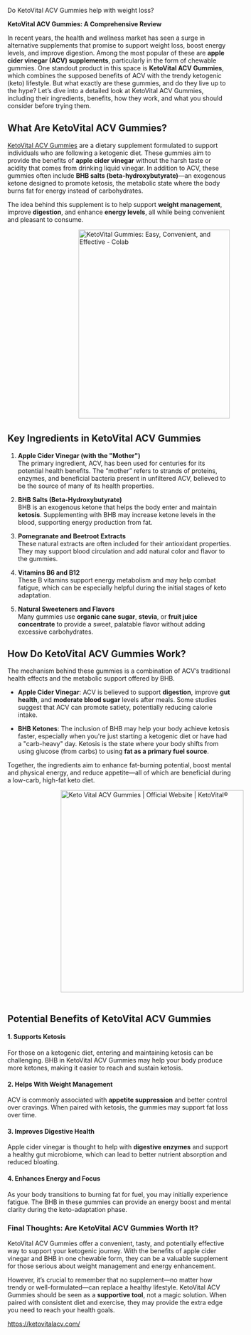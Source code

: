 Do KetoVital ACV Gummies help with weight loss?

<div id="post-body-1208805902208664325" class="post-body entry-content float-container">
<p><strong data-end="216" data-start="167">KetoVital ACV Gummies: A Comprehensive Review</strong></p>
<p data-end="898" data-start="218">In recent years, the health and wellness market has seen a surge in alternative supplements that promise to support weight loss, boost energy levels, and improve digestion. Among the most popular of these are <strong data-end="468" data-start="427">apple cider vinegar (ACV) supplements</strong>, particularly in the form of chewable gummies. One standout product in this space is <strong data-end="579" data-start="554">KetoVital ACV Gummies</strong>, which combines the supposed benefits of ACV with the trendy ketogenic (keto) lifestyle. But what exactly are these gummies, and do they live up to the hype? Let&rsquo;s dive into a detailed look at KetoVital ACV Gummies, including their ingredients, benefits, how they work, and what you should consider before trying them.</p>
<h2 style="text-align: left;">What Are KetoVital ACV Gummies?</h2>
<p data-end="1419" data-start="942"><a href="https://ketovitalacv.com/">KetoVital ACV Gummies</a> are a dietary supplement formulated to support individuals who are following a ketogenic diet. These gummies aim to provide the benefits of <strong data-end="1127" data-start="1104">apple cider vinegar</strong> without the harsh taste or acidity that comes from drinking liquid vinegar. In addition to ACV, these gummies often include <strong data-end="1288" data-start="1252">BHB salts (beta-hydroxybutyrate)</strong>&mdash;an exogenous ketone designed to promote ketosis, the metabolic state where the body burns fat for energy instead of carbohydrates.</p>
<p data-end="1600" data-start="1421">The idea behind this supplement is to help support <strong data-end="1493" data-start="1472">weight management</strong>, improve <strong data-end="1516" data-start="1503">digestion</strong>, and enhance <strong data-end="1547" data-start="1530">energy levels</strong>, all while being convenient and pleasant to consume.</p>
<p style="margin-left: 160px; text-align: left;" data-end="1600" data-start="1421"><img class="sFlh5c FyHeAf iPVvYb" style="height: 425px; margin: 0px; max-width: 340px; width: 340px;" src="https://blogger.googleusercontent.com/img/b/R29vZ2xl/AVvXsEgHSNLHTfaLHjt34IX0QUMUOHp7ZB6W_uNArZIwwT6L5izZT2JLyuxnlWZGOJqiUCS59UGiM-BaY6n64L6KnAmClOutTkc9Fb_3TnJozukRKmr32IRIuLnKqxRcQtF0kC1sHDWApW_et240SZk_5McY5YLXYuulBmi-4YigCNHYraZWa4DzpzY3Hcq5emZa/w340-h426/vital.png" alt="KetoVital Gummies: Easy, Convenient, and Effective - Colab" />&nbsp;</p>
<h2 style="text-align: left;">Key Ingredients in KetoVital ACV Gummies</h2>
<ol data-end="2783" data-start="1653">
<li data-end="1960" data-start="1653">
<p data-end="1960" data-start="1656"><strong data-end="1699" data-start="1656">Apple Cider Vinegar (with the "Mother")</strong><br data-end="1702" data-start="1699" /> The primary ingredient, ACV, has been used for centuries for its potential health benefits. The &ldquo;mother&rdquo; refers to strands of proteins, enzymes, and beneficial bacteria present in unfiltered ACV, believed to be the source of many of its health properties.</p>
</li>
<li data-end="2188" data-start="1962">
<p data-end="2188" data-start="1965"><strong data-end="2001" data-start="1965">BHB Salts (Beta-Hydroxybutyrate)</strong><br data-end="2004" data-start="2001" /> BHB is an exogenous ketone that helps the body enter and maintain <strong data-end="2084" data-start="2073">ketosis</strong>. Supplementing with BHB may increase ketone levels in the blood, supporting energy production from fat.</p>
</li>
<li data-end="2395" data-start="2190">
<p data-end="2395" data-start="2193"><strong data-end="2230" data-start="2193">Pomegranate and Beetroot Extracts</strong><br data-end="2233" data-start="2230" /> These natural extracts are often included for their antioxidant properties. They may support blood circulation and add natural color and flavor to the gummies.</p>
</li>
<li data-end="2578" data-start="2397">
<p data-end="2578" data-start="2400"><strong data-end="2423" data-start="2400">Vitamins B6 and B12</strong><br data-end="2426" data-start="2423" /> These B vitamins support energy metabolism and may help combat fatigue, which can be especially helpful during the initial stages of keto adaptation.</p>
</li>
<li data-end="2783" data-start="2580">
<p data-end="2783" data-start="2583"><strong data-end="2617" data-start="2583">Natural Sweeteners and Flavors</strong><br data-end="2620" data-start="2617" /> Many gummies use <strong data-end="2662" data-start="2640">organic cane sugar</strong>, <strong data-end="2674" data-start="2664">stevia</strong>, or <strong data-end="2706" data-start="2679">fruit juice concentrate</strong> to provide a sweet, palatable flavor without adding excessive carbohydrates.</p>
</li>
</ol>
<h2 style="text-align: left;">How Do KetoVital ACV Gummies Work?</h2>
<p data-end="2959" data-start="2830">The mechanism behind these gummies is a combination of ACV&rsquo;s traditional health effects and the metabolic support offered by BHB.</p>
<ul data-end="3479" data-start="2961">
<li data-end="3190" data-start="2961">
<p data-end="3190" data-start="2963"><strong data-end="2986" data-start="2963">Apple Cider Vinegar</strong>: ACV is believed to support <strong data-end="3028" data-start="3015">digestion</strong>, improve <strong data-end="3052" data-start="3038">gut health</strong>, and <strong data-end="3082" data-start="3058">moderate blood sugar</strong> levels after meals. Some studies suggest that ACV can promote satiety, potentially reducing calorie intake.</p>
</li>
<li data-end="3479" data-start="3192">
<p data-end="3479" data-start="3194"><strong data-end="3209" data-start="3194">BHB Ketones</strong>: The inclusion of BHB may help your body achieve ketosis faster, especially when you're just starting a ketogenic diet or have had a "carb-heavy" day. Ketosis is the state where your body shifts from using glucose (from carbs) to using <strong data-end="3478" data-start="3446">fat as a primary fuel source</strong>.</p>
</li>
</ul>
<p data-end="3665" data-start="3481">Together, the ingredients aim to enhance fat-burning potential, boost mental and physical energy, and reduce appetite&mdash;all of which are beneficial during a low-carb, high-fat keto diet.</p>
<p style="margin-left: 120px; text-align: left;" data-end="3665" data-start="3481"><img class="sFlh5c FyHeAf iPVvYb" style="height: 455px; margin: 0px; max-width: 924px; width: 411px;" src="https://ketovitalacv.com/wp-content/uploads/2025/07/KetoVital-e1751970160676-924x1024.webp" alt="Keto Vital ACV Gummies | Official Website | KetoVital&reg;" />&nbsp;</p>
<h2 style="text-align: left;">Potential Benefits of KetoVital ACV Gummies</h2>
<h4 data-end="3749" data-start="3721">1. <strong data-end="3749" data-start="3729">Supports Ketosis</strong></h4>
<p data-end="3950" data-start="3750">For those on a ketogenic diet, entering and maintaining ketosis can be challenging. BHB in KetoVital ACV Gummies may help your body produce more ketones, making it easier to reach and sustain ketosis.</p>
<h4 data-end="3992" data-start="3952">2. <strong data-end="3992" data-start="3960">Helps With Weight Management</strong></h4>
<p data-end="4153" data-start="3993">ACV is commonly associated with <strong data-end="4049" data-start="4025">appetite suppression</strong> and better control over cravings. When paired with ketosis, the gummies may support fat loss over time.</p>
<h4 data-end="4192" data-start="4155">3. <strong data-end="4192" data-start="4163">Improves Digestive Health</strong></h4>
<p data-end="4363" data-start="4193">Apple cider vinegar is thought to help with <strong data-end="4258" data-start="4237">digestive enzymes</strong> and support a healthy gut microbiome, which can lead to better nutrient absorption and reduced bloating.</p>
<h4 data-end="4402" data-start="4365">4. <strong data-end="4402" data-start="4373">Enhances Energy and Focus</strong></h4>
<p data-end="4596" data-start="4403">As your body transitions to burning fat for fuel, you may initially experience fatigue. The BHB in these gummies can provide an energy boost and mental clarity during the keto-adaptation phase.</p>
<h3 data-end="6505" data-start="6450">Final Thoughts: Are KetoVital ACV Gummies Worth It?</h3>
<p data-end="6791" data-start="6507">KetoVital ACV Gummies offer a convenient, tasty, and potentially effective way to support your ketogenic journey. With the benefits of apple cider vinegar and BHB in one chewable form, they can be a valuable supplement for those serious about weight management and energy enhancement.</p>
<p data-end="7119" data-start="6793">However, it&rsquo;s crucial to remember that no supplement&mdash;no matter how trendy or well-formulated&mdash;can replace a healthy lifestyle. KetoVital ACV Gummies should be seen as a <strong data-end="6980" data-start="6961">supportive tool</strong>, not a magic solution. When paired with consistent diet and exercise, they may provide the extra edge you need to reach your health goals.</p>
<p data-end="7119" data-start="6793"><a href="https://ketovitalacv.com/">https://ketovitalacv.com/</a></p>
</div>
